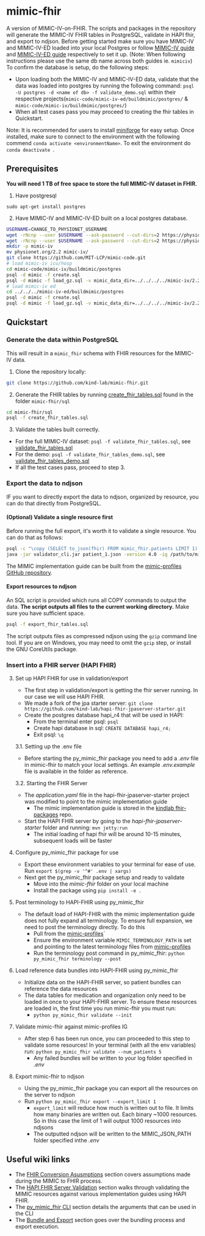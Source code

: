 # mimic-fhir
A version of MIMIC-IV-on-FHIR. The scripts and packages in the repository will generate the MIMIC-IV FHIR tables in PostgreSQL, validate in HAPI fhir, and export to ndjson. Before getting started make sure you have MIMIC-IV and MIMIC-IV-ED loaded into your local Postgres or follow [MIMIC-IV guide](https://github.com/MIT-LCP/mimic-code/tree/main/mimic-iv/buildmimic/postgres) and [MIMIC-IV-ED guide](https://github.com/MIT-LCP/mimic-code/tree/main/mimic-iv-ed/buildmimic/postgres) respectively to set it up. (Note: When following instructions please use the same db name across both guides ie. `mimiciv`) To confirm the database is setup, do the following steps:
  - Upon loading both the MIMIC-IV and MIMIC-IV-ED data, validate that the data was loaded into postgres by running the following command: `psql -U postgres -d <name of db> -f validate_demo.sql` within their respective projects(`mimic-code/mimic-iv-ed/buildmimic/postgres/` & `mimic-code/mimic-iv/buildmimic/postgres/`)
  - When all test cases pass you may proceed to creating the fhir tables in Quickstart.

Note: It is recommended for users to install [miniforge](https://github.com/conda-forge/miniforge) for easy setup. Once installed, make sure to connect to the environment with the following commend `conda activate <environmentName>`. To exit the environment do `conda deactivate `.

## Prerequisites

**You will need 1 TB of free space to store the full MIMIC-IV dataset in FHIR.**

1. Have postgresql

```
sudo apt-get install postgres
```

2. Have MIMIC-IV and MIMIC-IV-ED built on a local postgres database.

```sh
USERNAME=CHANGE_TO_PHYSIONET_USERNAME
wget -rNcnp --user $USERNAME --ask-password --cut-dirs=2 https://physionet.org/files/mimiciv/2.2/
wget -rNcnp --user $USERNAME --ask-password --cut-dirs=2 https://physionet.org/files/mimic-iv-ed/2.2/
mkdir -p mimic-iv
mv physionet.org/2.2 mimic-iv/
git clone https://github.com/MIT-LCP/mimic-code.git
# load mimic-iv icu/hosp
cd mimic-code/mimic-iv/buildmimic/postgres
psql -d mimic -f create.sql
psql -d mimic -f load_gz.sql -v mimic_data_dir=../../../../mimic-iv/2.2
# load mimic-iv ed
cd ../../../mimic-iv-ed/buildmimic/postgres
psql -d mimic -f create.sql
psql -d mimic -f load_gz.sql -v mimic_data_dir=../../../../mimic-iv/2.2
```

## Quickstart

### Generate the data within PostgreSQL

This will result in a `mimic_fhir` schema with FHIR resources for the MIMIC-IV data.

1. Clone the repository locally:  
```sh
git clone https://github.com/kind-lab/mimic-fhir.git
```
2. Generate the FHIR tables by running [create_fhir_tables.sql](https://github.com/kind-lab/mimic-fhir/blob/main/sql/create_fhir_tables.sql) found in the folder `mimic-fhir/sql`
```sh
cd mimic-fhir/sql
psql -f create_fhir_tables.sql
```
3. Validate the tables built correctly.
  - For the full MIMIC-IV dataset: `psql -f validate_fhir_tables.sql`, see [validate_fhir_tables.sql](https://github.com/kind-lab/mimic-fhir/blob/main/sql/validate_fhir_tables.sql)
  - For the demo: `psql -f validate_fhir_tables_demo.sql`, see [validate_fhir_tables_demo.sql](https://github.com/kind-lab/mimic-fhir/blob/main/sql/validate_fhir_tables_demo.sql)
  - If all the test cases pass, proceed to step 3.

### Export the data to ndjson

IF you want to directly export the data to ndjson, organized by resource, you can do that directly from PostgreSQL.

#### (Optional) Validate a single resource first
Before running the full export, it's worth it to validate a single resource. You can do that as follows:

```sh
psql -c "\copy (SELECT to_json(fhir) FROM mimic_fhir.patients LIMIT 1) TO 'patient_1.json';"
java -jar validator_cli.jar patient_1.json -version 4.0 -ig /path/to/mimic/implementation-guide
```

The MIMIC implementation guide can be built from the [mimic-profiles GitHub repository](https://github.com/kind-lab/mimic-profiles).

#### Export resources to ndjson

An SQL script is provided which runs all COPY commands to output the data.
**The script outputs all files to the current working directory.** Make sure you have sufficient space.

```sh
psql -f export_fhir_tables.sql
```

The script outputs files as compressed ndjson using the `gzip` command line tool.
If you are on Windows, you may need to omit the `gzip` step, or install the GNU CoreUtils package.

### Insert into a FHIR server (HAPI FHIR)

3. Set up HAPI FHIR for use in validation/export
    - The first step in validation/export is getting the fhir server running. In our case we will use HAPI FHIR.
    - We made a fork of the jpa starter server: `git clone https://github.com/kind-lab/hapi-fhir-jpaserver-starter.git`
    - Create the postgres database hapi_r4 that will be used in HAPI: 
      - From the terminal enter psql: `psql`
      - Create hapi database in sql: `CREATE DATABASE hapi_r4;`
      - Exit psql: `\q`
  

    3.1. Setting up the .env file
      - Before starting the py_mimic_fhir package you need to add a *.env* file in mimic-fhir to match your local settings. An example *.env.example* file is available in the folder as reference. 


    3.2. Starting the FHIR Server
      - The *application.yaml* file in the hapi-fhir-jpaserver-starter project was modified to point to the mimic implementation guide
        - The mimic implementation guide is stored in the [kindlab fhir-packages](https://github.com/kind-lab/fhir-packages) repo.
      - Start the HAPI FHIR server by going to the *hapi-fhir-jpaserver-starter* folder and running: `mvn jetty:run`
        - The initial loading of hapi fhir will be around 10-15 minutes, subsequent loads will be faster

4. Configure py_mimic_fhir package for use
    - Export these environment variables to your terminal for ease of use. Run `export $(grep -v '^#' .env | xargs)`
    - Next get the py_mimic_fhir package setup and ready to validate
      - Move into the *mimic-fhir* folder on your local machine
      - Install the package using `pip install -e .`


5.  Post terminology to HAPI-FHIR using py_mimic_fhir

    - The default load of HAPI-FHIR with the mimic implementation guide does not fully expand all terminology. To ensure full expansion, we need to post the terminology directly. To do this
        - Pull from the [mimic-profiles](https://github.com/kind-lab/mimic-profiles)`
        - Ensure the environment variable `MIMIC_TERMINOLOGY_PATH` is set and pointing to the latest terminology files from [mimic-profiles](https://github.com/kind-lab/mimic-profiles/tree/main/input/resources)
        - Run the terminology post command in py_mimic_fhir: `python py_mimic_fhir terminology --post`

6.  Load reference data bundles into HAPI-FHIR using py_mimic_fhir

    - Initialize data on the HAPI-FHIR server, so patient bundles can reference the data resources
    - The data tables for medication and organization only need to be loaded in once to your HAPI-FHIR server. To ensure these resources are loaded in, the first time you run mimic-fhir you must run:
        - `python py_mimic_fhir validate --init`


7. Validate mimic-fhir against mimic-profiles IG  
      - After step 6 has been run once, you can proceeded to this step to validate some resources! In your terminal (with all the env variables) run: `python py_mimic_fhir validate --num_patients 5`
        - Any failed bundles will be written to your log folder specified in *.env*



8. Export mimic-fhir to ndjson
    - Using the py_mimic_fhir package you can export all the resources on the server to ndjson
    - Run `python py_mimic_fhir export --export_limit 1`
      - `export_limit` will reduce how much is written out to file. It limits how many binaries are written out. Each binary ~1000 resources. So in this case the limit of 1 will output 1000 resources into ndjsons 
      - The outputted ndjson will be written to the MIMIC_JSON_PATH folder specified inthe *.env*


## Useful wiki links
- The [FHIR Conversion Asusmptions](https://github.com/kind-lab/mimic-fhir/wiki/FHIR-Conversion-Assumptions) section covers assumptions made during the MIMIC to FHIR process.
- The [HAPI FHIR Server Validation](https://github.com/kind-lab/mimic-fhir/wiki/HAPI-FHIR-Server-Validation) section walks through validating the MIMIC resources against various implementation guides using HAPI FHIR.
- The [py_mimic_fhir CLI](https://github.com/kind-lab/mimic-fhir/wiki/py_mimic_fhir-CLI) section details the arguments that can be used in the CLI
- The [Bundle and Export](https://github.com/kind-lab/mimic-fhir/wiki/HAPI-Bundles-and-Export) section goes over the bundling process and export execution.